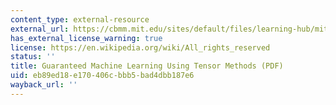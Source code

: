 ```yaml
---
content_type: external-resource
external_url: https://cbmm.mit.edu/sites/default/files/learning-hub/mit-tutorial2016-final.pdf
has_external_license_warning: true
license: https://en.wikipedia.org/wiki/All_rights_reserved
status: ''
title: Guaranteed Machine Learning Using Tensor Methods (PDF)
uid: eb89ed18-e170-406c-bbb5-bad4dbb187e6
wayback_url: ''
---
```

